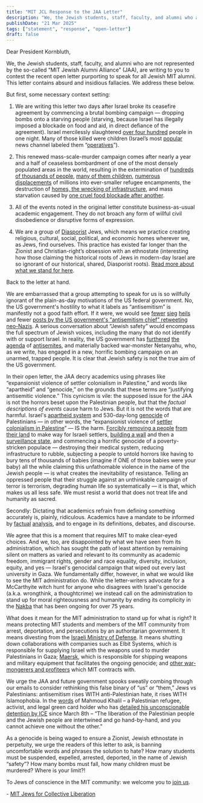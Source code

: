 ```yaml
---
title: "MIT JCL Response to the JAA Letter"
description: "We, the Jewish students, staff, faculty, and alumni who are not represented by the so-called “MIT Jewish Alumni Alliance” (JAA), are writing to you to contest the recent open letter purporting to speak for all Jewish MIT alumni. This letter contains absurd and insidious fallacies. We address these below."
publishDate: "21 Mar 2025"
tags: ["statement", "response", "open-letter"]
draft: false
---
```


Dear President Kornbluth,

We, the Jewish students, staff, faculty, and alumni who are not represented by the so-called “MIT Jewish Alumni Alliance” (JAA), are writing to you to contest the recent open letter purporting to speak for all Jewish MIT alumni. This letter contains absurd and insidious fallacies. We address these below.

But first, some necessary context setting:

1. We are writing this letter two days after Israel broke its ceasefire agreement by commencing a brutal bombing campaign — dropping bombs onto a starving people (starving, because Israel has illegally imposed a blockade on food and aid, in direct defiance of the agreement). Israel mercilessly slaughtered [over four hundred](https://apnews.com/live/latest-updates-israel-launches-new-wave-of-airstrikes-across-gaza-after-ceasefire-talks-stall) people in one night. Many of those killed were children (Israel’s most [popular](https://www.israelhayom.co.il/culture/tv/article/15043007) news channel labeled them “[operatives](https://x.com/ireallyhateyou/status/1902045105155948600#m)”).

2. This renewed mass-scale-murder campaign comes after nearly a year and a half of ceaseless bombardment of one of the most densely populated areas in the world, resulting in the extermination of [hundreds of thousands of people](https://www.thelancet.com/journals/lancet/article/PIIS0140-6736\(24\)01169-3/fulltext?ref=readthecatch.ca), [many of them children](https://www.npr.org/2023/10/19/1206479861/israel-gaza-hamas-children-population-war-palestinians), [numerous](https://www.anera.org/gaza-war-timeline/) [displacements](https://en.wikipedia.org/wiki/Gaza_Strip_evacuations) of millions into ever-smaller refugee encampments, the destruction of [homes, the wrecking of infrastructure](https://www.ap.org/news-highlights/spotlights/2024/gaza-is-in-ruins-after-israels-yearlong-offensive-rebuilding-may-take-decades/), and mass starvation caused by [one cruel food blockade after another](https://www.ipcinfo.org/ipc-country-analysis/details-map/en/c/1157065/).

3. All of the events noted in the original letter constitute business-as-usual academic engagement. They do not broach any form of willful civil disobedience or disruptive forms of expression.

4. We are a group of [Diasporist](https://thetech.com/2024/05/30/isaac-gendler-dias) Jews, which means we practice creating religious, cultural, social, political, and economic homes wherever we, as Jews, find ourselves. This practice has existed far longer than the Zionist and Christian-right’s obsession with an ethnostate (interesting how those claiming the historical roots of Jews in modern-day Israel are so ignorant of our historical, shared, Diasporist roots). [Read more about what we stand for here](https://jcl.mit.edu/values/).

Back to the letter at hand.

We are embarrassed that a group attempting to speak for us is so willfully ignorant of the plain-as-day motivations of the US federal government. No, the US government's hostility to what it labels as “antisemitism” is manifestly not a good faith effort. If it were, we would see [fewer](https://www.rollingstone.com/politics/politics-news/elon-musk-salute-reaction-right-wing-extremists-1235241866/) [sieg](https://apnews.com/article/steve-bannon-cpac-nazi-salute-gesture-wave-43a06de6184fe58940c8ae3d743bc6ba) [heils](https://6abc.com/post/calls-towamencin-township-supervisor-resign-controversial-tiktok/15837191/) and fewer [posts by the US government's “antisemitism chief” retweeting neo-Nazis](https://www.theguardian.com/us-news/2025/mar/17/leo-terrell-trump-neo-nazi-tweet). A serious conversation about “Jewish safety” would encompass the full spectrum of Jewish voices, including the many that do not identify with or support Israel. In reality, the US government has [furthered](https://www.cnn.com/2025/01/09/world/musk-livestream-afd-weidel-germany-intl/index.html) [the agenda](https://www.thenation.com/article/politics/trump-antisemitism-lies/) of [antisemites](https://xcancel.com/elonmusk/status/1724908287471272299), and materially backed war-monster Netanyahu, who, as we write, has engaged in a new, horrific bombing campaign on an unarmed, trapped people. It is clear that Jewish safety is not the true aim of the US government.

In their open letter, the JAA decry academics using phrases like “expansionist violence of settler colonialism in Palestine,” and words like “apartheid” and “genocide,” on the grounds that these terms are “justifying antisemitic violence.” This cynicism is vile: the supposed issue for the JAA is not the horrors beset upon the Palestinian people, but that the *factual descriptions of events* cause harm to Jews. But it is not the words that are harmful. Israel's [apartheid system](https://www.hrw.org/news/2024/07/19/world-court-finds-israel-responsible-apartheid) and 530-day-long [genocide](https://www.amnesty.org/en/latest/news/2024/12/amnesty-international-concludes-israel-is-committing-genocide-against-palestinians-in-gaza/) of Palestinians — in other words, the “expansionist violence of [settler colonialism in Palestine](https://pmc.ncbi.nlm.nih.gov/articles/PMC10603430/)” — IS the harm. [Forcibly removing a people](https://www.palestine-studies.org/en/node/41791) [from their land](https://press.un.org/en/2024/gapal1467.doc.htm) to make way for Israeli settlers, [building a wall](https://imeu.org/article/israels-west-bank-wall) and then a [surveillance state](https://www.amnesty.org/en/latest/news/2023/05/israel-opt-israeli-authorities-are-using-facial-recognition-technology-to-entrench-apartheid/), and commencing a horrific genocide of a poverty-stricken populace — destroying their medical system, reducing infrastructure to rubble, subjecting a people to untold horrors like having to bury tens of thousands of babies (imagine if ONE of those babies were your baby) all the while claiming this unfathomable violence in the name of the Jewish people — is what creates the inevitability of resistance. Telling an oppressed people that their struggle against an unthinkable campaign of terror is terrorism, degrading human life so systematically — it is that, which makes us all less safe. We must resist a world that does not treat life and humanity as sacred.

Secondly: Dictating that academics refrain from defining something accurately is, plainly, ridiculous. Academics have a mandate to be informed by [factual](https://www.un.org/unispal/wp-content/uploads/2022/10/A.77.356_210922.pdf) [analysis](https://www.icj-cij.org/node/203454), and to engage in its definitions, debates, and discourse.

We agree that this is a moment that requires MIT to make clear-eyed choices. And we, too, are disappointed by what we have seen from its administration, which has sought the path of least attention by remaining silent on matters as varied and relevant to its community as academic freedom, immigrant rights, gender and race equality, diversity, inclusion, equity, and yes — Israel's genocidal campaign that wiped out every last university in Gaza. We fundamentally differ, however, in what we would like to see the MIT administration do. While the letter-writers advocate for a McCarthyite witch hunt for anyone who disagrees with Israel's genocide (a.k.a. wrongthink, a thoughtcrime) we instead call on the administration to stand up for moral righteousness and humanity by ending its complicity in the [Nakba](https://columbialawreview.org/content/toward-nakba-as-a-legal-concept/) that has been ongoing for over 75 years.

What does it mean for the MIT administration to stand up for what is right? It means protecting MIT students and members of the MIT community from arrest, deportation, and persecutions by an authoritarian government. It means divesting from the [Israeli Ministry of Defense](https://archive.org/details/mit-science-for-genocide/page/40/mode/2up). It means shutting down collaborations with companies such as Elbit Systems, which is responsible for supplying Israel with the weapons used to murder Palestinians in Gaza; [Maersk](https://www.maskoffmaersk.com/), which is responsible for shipping weapons and military equipment that facilitates the ongoing genocide; and [other war-mongerers and profiteers](https://archive.org/details/mit-science-for-genocide/page/42/mode/2up) which MIT contracts with.

We urge the JAA and future government spooks sweatily combing through our emails to consider rethinking this false binary of “us” or “them,” Jews vs Palestinians: antisemitism rises WITH anti-Palestinian hate, it rises WITH Islamophobia. In the [words](https://zeteo.com/p/i-am-jewish-student-columbia-mahmoud-khalil-protests-ice-trump) of Mahmoud Khalil – a Palestinian refugee, activist, and legal green card holder who has [detailed his unconscionable detention by ICE](https://archive.ph/fre9C) since March 8th – “The liberation of the Palestinian people and the Jewish people are intertwined and go hand-by-hand, and you cannot achieve one without the other.”

As a genocide is being waged to ensure a Zionist, Jewish ethnostate in perpetuity, we urge the readers of this letter to ask, is banning uncomfortable words and phrases the solution to hate?  How many students must be suspended, expelled, arrested, deported, in the name of Jewish “safety”? How many bombs must fall, how many children must be murdered? Where is your limit?\!

To Jews of conscience in the MIT community: we welcome you to [join us](https://docs.google.com/forms/d/e/1FAIpQLSewY_nGPgeWLQuGHPQI_3nxgR_O1fVQhRusCGbfuDFEgfdrrg/viewform).

\- [MIT Jews for Collective Liberation](https://jcl.mit.edu/)
